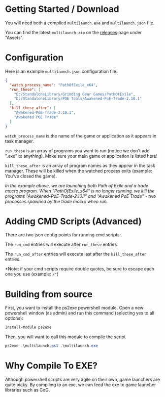 # Getting Started / Download
You will need both a compiled `multilaunch.exe` and `multilaunch.json` file.

You can find the latest `multilaunch.zip` on the [releases](https://github.com/Frosthaven/multilauncher/releases) page under "Assets".

# Configuration
Here is an example `multilaunch.json` configuration file:

```json
{
  "watch_process_name": "PathOfExile_x64",
  "run_these": [
    "D:/StandaloneLibrary/Grinding Gear Games/PathOfExile",
    "D:/StandaloneLibrary/POE Tools/Awakened-PoE-Trade-2.10.1"
  ],
  "kill_these_after": [
    "Awakened-PoE-Trade-2.10.1",
    "Awakened POE Trade"
  ]
}
```

`watch_process_name` is the name of the game or application as it appears in task manager.

`run_these` is an array of programs you want to run (notice we don't add ".exe" to anything). Make sure your main game or application is listed here!

`kill_these_after` is an array of program names as they appear in the task manager. These will be killed when the watched process exits (example: You've closed the game).

*In the example above, we are launching both Path of Exile and a trade macro program. When "PathOfExile_x64" is no longer running, we kill the programs "Awakened-PoE-Trade-2.10.1" and "Awakened PoE Trade" - two processes spawned by the trade macro when run.*

# Adding CMD Scripts (Advanced)
There are two json config points for running cmd scripts:

The `run_cmd` entries will execute after `run_these` entries

The `run_cmd_after` entries will execute last after the `kill_these_after` entries.

*Note: if your cmd scripts require double quotes, be sure to escape each one you use (example: `/"`)

# Building from source
First, you want to install the ps2exe powershell module. Open a new powershell window (as admin) and run this command (selecting yes to all options):

```ps1
Install-Module ps2exe
```

Then, you will want to call this module to compile the script

```ps1
ps2exe .\multilaunch.ps1 .\multilaunch.exe
```

# Why Compile To EXE?
Although powershell scripts are very agile on their own, game launchers are quite picky. By compiling to an exe, we can feed the exe to game launcher libraries such as GoG.
